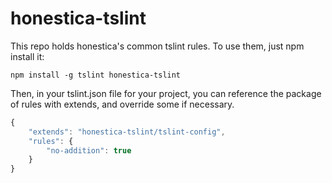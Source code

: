 # honestica-tslint
This repo holds honestica's common tslint rules. To use them, just npm install it:

`npm install -g tslint honestica-tslint`

Then, in your tslint.json file for your project, you can reference the package of rules with extends, and override some if necessary.

```javascript
{
    "extends": "honestica-tslint/tslint-config",
    "rules": {
        "no-addition": true
    }
}
```
